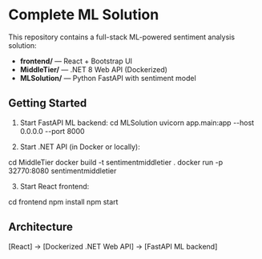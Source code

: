# Complete ML Solution

This repository contains a full-stack ML-powered sentiment analysis solution:

- **frontend/** — React + Bootstrap UI
- **MiddleTier/** — .NET 8 Web API (Dockerized)
- **MLSolution/** — Python FastAPI with sentiment model

## Getting Started

1. Start FastAPI ML backend:
cd MLSolution
uvicorn app.main:app --host 0.0.0.0 --port 8000

2. Start .NET API (in Docker or locally):

cd MiddleTier
docker build -t sentimentmiddletier .
docker run -p 32770:8080 sentimentmiddletier


3. Start React frontend:

cd frontend
npm install
npm start

## Architecture

[React] → [Dockerized .NET Web API] → [FastAPI ML backend]

